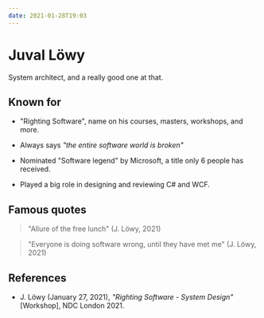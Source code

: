 ```yaml
---
date: 2021-01-28T19:03
---
```


# Juval Löwy

System architect, and a really good one at that.

## Known for

- "Righting Software", name on his courses, masters, workshops, and more.

- Always says *"the entire software world is broken"*

- Nominated "Software legend" by Microsoft, a title only 6 people has received.

- Played a big role in designing and reviewing C# and WCF.

## Famous quotes

> "Allure of the free lunch" (J. Löwy, 2021)

> "Everyone is doing software wrong, until they have met me" (J. Löwy, 2021)

## References

- J. Löwy (January 27, 2021), *"Righting Software - System Design"* [Workshop],
  NDC London 2021.
